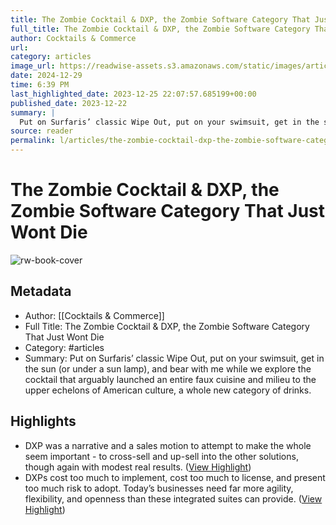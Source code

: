 ```yaml
---
title: The Zombie Cocktail & DXP, the Zombie Software Category That Just Wont Die
full_title: The Zombie Cocktail & DXP, the Zombie Software Category That Just Wont Die
author: Cocktails & Commerce
url: 
category: articles
image_url: https://readwise-assets.s3.amazonaws.com/static/images/article1.be68295a7e40.png
date: 2024-12-29
time: 6:39 PM
last_highlighted_date: 2023-12-25 22:07:57.685199+00:00
published_date: 2023-12-22
summary: |
  Put on Surfaris’ classic Wipe Out, put on your swimsuit, get in the sun (or under a sun lamp), and bear with me while we explore the cocktail that arguably launched an entire faux cuisine and milieu to the upper echelons of American culture, a whole new category of drinks.
source: reader
permalink: l/articles/the-zombie-cocktail-dxp-the-zombie-software-category-that-just-wont-die
---
```

# The Zombie Cocktail & DXP, the Zombie Software Category That Just Wont Die

![rw-book-cover](https://readwise-assets.s3.amazonaws.com/static/images/article1.be68295a7e40.png)

## Metadata
- Author: [[Cocktails & Commerce]]
- Full Title: The Zombie Cocktail & DXP, the Zombie Software Category That Just Wont Die
- Category: #articles
- Summary: Put on Surfaris’ classic Wipe Out, put on your swimsuit, get in the sun (or under a sun lamp), and bear with me while we explore the cocktail that arguably launched an entire faux cuisine and milieu to the upper echelons of American culture, a whole new category of drinks.

## Highlights
- DXP was a narrative and a sales motion to attempt to make the whole seem important - to cross-sell and up-sell into the other solutions, though again with modest real results. ([View Highlight](https://read.readwise.io/read/01hjhg85t46s0vf497cq6dd6x2))
- DXPs cost too much to implement, cost too much to license, and present too much risk to adopt. Today’s businesses need far more agility, flexibility, and openness than these integrated suites can provide. ([View Highlight](https://read.readwise.io/read/01hjhgadtfcyt8sy4524d070s8))


